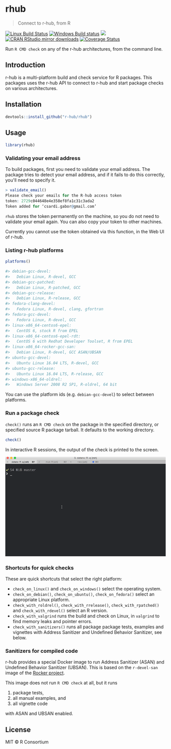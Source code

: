
# rhub

> Connect to r-hub, from R

[![Linux Build Status](https://travis-ci.org/r-hub/rhub.svg?branch=master)](https://travis-ci.org/r-hub/rhub)
[![Windows Build status](https://ci.appveyor.com/api/projects/status/github/r-hub/rhub?svg=true)](https://ci.appveyor.com/project/gaborcsardi/rhub)
[![](http://www.r-pkg.org/badges/version/rhub)](http://www.r-pkg.org/pkg/rhub)
[![CRAN RStudio mirror downloads](http://cranlogs.r-pkg.org/badges/rhub)](http://www.r-pkg.org/pkg/rhub)
[![Coverage Status](https://img.shields.io/codecov/c/github/r-hub/rhub/master.svg)](https://codecov.io/github/r-hub/rhub?branch=master)

Run `R CMD check` on any of the r-hub architectures, from the
command line.

## Introduction

r-hub is a multi-platform build and check service for R packages.
This packages uses the r-hub API to connect to r-hub and start package
checks on various architectures.

## Installation

```r
devtools::install_github("r-hub/rhub")
```

## Usage

```r
library(rhub)
```

### Validating your email address

To build packages, first you need to validate your email address. The
package tries to detect your email address, and if it fails to do this
correctly, you'll need to specify it.

```r
> validate_email()
Please check your emails for the R-hub access token
token: 2729c044648e4e358ef8fa1c31c3ada2
Token added for ‘csardi.gabor@gmail.com’
```

`rhub` stores the token permanently on the machine, so you do not need
to validate your email again. You can also copy your token to other
machines.

Currently you cannot use the token obtained via this function, in the Web
UI of r-hub.

### Listing r-hub platforms

```r
platforms()

```

```r
#> debian-gcc-devel:
#>   Debian Linux, R-devel, GCC
#> debian-gcc-patched:
#>   Debian Linux, R-patched, GCC
#> debian-gcc-release:
#>   Debian Linux, R-release, GCC
#> fedora-clang-devel:
#>   Fedora Linux, R-devel, clang, gfortran
#> fedora-gcc-devel:
#>   Fedora Linux, R-devel, GCC
#> linux-x86_64-centos6-epel:
#>   CentOS 6, stock R from EPEL
#> linux-x86_64-centos6-epel-rdt:
#>   CentOS 6 with Redhat Developer Toolset, R from EPEL
#> linux-x86_64-rocker-gcc-san:
#>   Debian Linux, R-devel, GCC ASAN/UBSAN
#> ubuntu-gcc-devel:
#>   Ubuntu Linux 16.04 LTS, R-devel, GCC
#> ubuntu-gcc-release:
#>   Ubuntu Linux 16.04 LTS, R-release, GCC
#> windows-x86_64-oldrel:
#>   Windows Server 2008 R2 SP1, R-oldrel, 64 bit
```

You can use the platform ids (e.g. `debian-gcc-devel`) to select between
platforms.

### Run a package check

`check()` runs an `R CMD check` on the package in the specified directory,
or specified source R package tarball. It defaults to the working
directory.

```r
check()
```

In interactive R sessions, the output of the check is printed to
the screen.

![](/inst/check-output.gif)

### Shortcuts for quick checks

These are quick shortcuts that select the right platform:

* `check_on_linux()` and `check_on_windows()` select the operating system.
* `check_on_debian()`, `check_on_ubuntu()`, `check_on_fedora()` select an
  appropriate Linux platform.
* `check_with_roldrel()`, `check_with_rrelease()`, `check_with_rpatched()`
  and `check_with_rdevel()` select an R version.
* `check_with_valgrind` runs the build and check on Linux, in `valgrind`
  to find memory leaks and pointer errors.
* `check_with_sanitizers()` runs all package package tests, examples and
  vignettes with Address Sanitizer and Undefined Behavior Sanitizer, see
  below.

### Sanitizers for compiled code

r-hub provides a special Docker image to run Address Sanitizer (ASAN) and
Undefined Behavior Sanitizer (UBSAN). This is based on the `r-devel-san`
image of the [Rocker project](https://github.com/rocker-org/r-devel-san).

This image does not run `R CMD check` at all, but it runs

1. package tests,
2. all manual examples, and
3. all vignette code

with ASAN and UBSAN enabled.

## License

MIT © R Consortium
